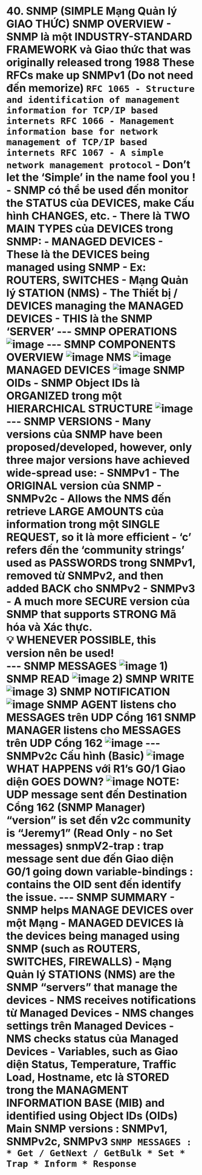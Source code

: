 # 40. SNMP (SIMPLE Mạng Quản lý GIAO THỨC) SNMP OVERVIEW - SNMP là một INDUSTRY-STANDARD FRAMEWORK và Giao thức that was originally released trong 1988 These RFCs make up SNMPv1 (Do not need đến memorize) ``` RFC 1065 - Structure and identification of management information for TCP/IP based internets RFC 1066 - Management information base for network management of TCP/IP based internets RFC 1067 - A simple network management protocol ``` - Don’t let the ‘Simple’ in the name fool you ! - SNMP có thể be used đến monitor the STATUS của DEVICES, make Cấu hình CHANGES, etc. - There là TWO MAIN TYPES của DEVICES trong SNMP: - MANAGED DEVICES - These là the DEVICES being managed using SNMP - Ex: ROUTERS, SWITCHES - Mạng Quản lý STATION (NMS) - The Thiết bị / DEVICES managing the MANAGED DEVICES - THIS là the SNMP ‘SERVER’ --- SMNP OPERATIONS ![image](https://github.com/psaumur/CCNA/assets/106411237/bfa13793-5bc7-4344-8592-f38ef3a64784) --- SMNP COMPONENTS OVERVIEW ![image](https://github.com/psaumur/CCNA/assets/106411237/632a83c5-27c8-4adc-8b08-079030c5f52c) NMS ![image](https://github.com/psaumur/CCNA/assets/106411237/aa59534d-01d5-404c-bdf6-e0fd92cf9d98) MANAGED DEVICES ![image](https://github.com/psaumur/CCNA/assets/106411237/656e27b1-86a4-42c7-a1a1-94309aa19610) SNMP OIDs - SNMP Object IDs là ORGANIZED trong một HIERARCHICAL STRUCTURE ![image](https://github.com/psaumur/CCNA/assets/106411237/79180299-7d9a-4607-a592-7e7d8d090cd1) --- SNMP VERSIONS - Many versions của SNMP have been proposed/developed, however, only three major versions have achieved wide-spread use: - **SNMPv1** - The ORIGINAL version của SNMP - **SNMPv2c** - Allows the NMS đến retrieve LARGE AMOUNTS của information trong một SINGLE REQUEST, so it là more efficient - ‘c’ refers đến the ‘community strings’ used as PASSWORDS trong SNMPv1, removed từ SNMPv2, and then added BACK cho SNMPv2 - **SNMPv3** - A much more SECURE version của SNMP that supports STRONG Mã hóa và Xác thực. <aside> 💡 WHENEVER POSSIBLE, this version nên be used! </aside> --- SNMP MESSAGES ![image](https://github.com/psaumur/CCNA/assets/106411237/25b15c81-931a-41a6-8033-dff07bfb5f15) 1) SNMP READ ![image](https://github.com/psaumur/CCNA/assets/106411237/e7d671f6-f2b0-468a-95a2-6678a52945c4) 2) SMNP WRITE ![image](https://github.com/psaumur/CCNA/assets/106411237/d8679ff7-5103-4e01-8f2e-25bb1bd25734) 3) SNMP NOTIFICATION ![image](https://github.com/psaumur/CCNA/assets/106411237/fe9266fc-12b8-41d3-8d8f-95f3f7b52ef6) SNMP AGENT listens cho MESSAGES trên UDP Cổng 161 SNMP MANAGER listens cho MESSAGES trên UDP Cổng 162 ![image](https://github.com/psaumur/CCNA/assets/106411237/23e6fd0a-ed1e-441b-b7b0-457a4e55f645) --- SNMPv2c Cấu hình (Basic) ![image](https://github.com/psaumur/CCNA/assets/106411237/caf4624e-9ca2-4c8e-82fe-53db2499a38f) WHAT HAPPENS với R1’s G0/1 Giao diện GOES DOWN? ![image](https://github.com/psaumur/CCNA/assets/106411237/96341ab3-1ed3-4dd4-903c-fa57ab1f83be) NOTE: UDP message sent đến Destination Cổng 162 (SNMP Manager) “version” is set đến v2c community is “Jeremy1” (Read Only - no Set messages) snmpV2-trap : trap message sent due đến Giao diện G0/1 going down variable-bindings : contains the OID sent đến identify the issue. --- SNMP SUMMARY - SNMP helps MANAGE DEVICES over một Mạng - MANAGED DEVICES là the devices being managed using SNMP (such as ROUTERS, SWITCHES, FIREWALLS) - Mạng Quản lý STATIONS (NMS) are the SNMP “servers” that manage the devices - NMS receives notifications từ Managed Devices - NMS changes settings trên Managed Devices - NMS checks status của Managed Devices - Variables, such as Giao diện Status, Temperature, Traffic Load, Hostname, etc là STORED trong the MANAGMENT INFORMATION BASE (MIB) and identified using Object IDs (OIDs) Main SNMP versions : SNMPv1, SNMPv2c, SNMPv3 ``` SNMP MESSAGES : * Get / GetNext / GetBulk * Set * Trap * Inform * Response ``` 
